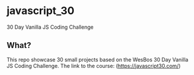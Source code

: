 # javascript_30
30 Day Vanilla JS Coding Challenge

## What?
This repo showcase 30 small projects based on the WesBos 30 Day Vanilla JS Coding Challenge.
The link to the course: (https://javascript30.com/) 
